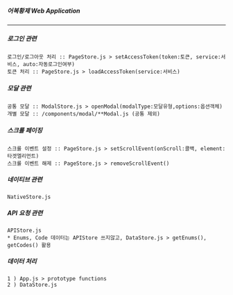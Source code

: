 ##### 어복황제 Web Application

---
##### 로그인 관련
```
로그인/로그아웃 처리 :: PageStore.js > setAccessToken(token:토큰, service:서비스, auto:자동로그인여부)
토큰 처리 :: PageStore.js > loadAccessToken(service:서비스)
```
##### 모달 관련
```
공통 모달 :: ModalStore.js > openModal(modalType:모달유형,options:옵션객체)
개별 모달 :: /components/modal/**Modal.js (공통 제외)
```
##### 스크롤 페이징
```
스크롤 이벤트 설정 :: PageStore.js > setScrollEvent(onScroll:콜백, element:타겟엘리먼트)
스크롤 이벤트 해제 :: PageStore.js > removeScrollEvent()
```
##### 네이티브 관련
```
NativeStore.js
```
##### API 요청 관련
```
APIStore.js
* Enums, Code 데이터는 APIStore 쓰지않고, DataStore.js > getEnums(), getCodes() 활용
```
##### 데이터 처리
```
1 ) App.js > prototype functions
2 ) DataStore.js
```
